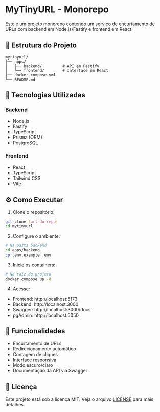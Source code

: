 # MyTinyURL - Monorepo

Este é um projeto monorepo contendo um serviço de encurtamento de URLs com backend em Node.js/Fastify e frontend em React.

## 📁 Estrutura do Projeto

```
mytinyurl/
├── apps/
│   ├── backend/         # API em Fastify
│   └── frontend/        # Interface em React
├── docker-compose.yml
└── README.md
```

## 🚀 Tecnologias Utilizadas

### Backend
- Node.js
- Fastify
- TypeScript
- Prisma (ORM)
- PostgreSQL

### Frontend
- React
- TypeScript
- Tailwind CSS
- Vite

## ⚙️ Como Executar

1. Clone o repositório:
```bash
git clone [url-do-repo]
cd mytinyurl
```

2. Configure o ambiente:
```bash
# Na pasta backend
cd apps/backend
cp .env.example .env
```

3. Inicie os containers:
```bash
# Na raiz do projeto
docker compose up -d
```

4. Acesse:
- Frontend: http://localhost:5173
- Backend: http://localhost:3000
- Swagger: http://localhost:3000/docs
- pgAdmin: http://localhost:5050

## 📝 Funcionalidades

- Encurtamento de URLs
- Redirecionamento automático
- Contagem de cliques
- Interface responsiva
- Modo escuro/claro
- Documentação da API via Swagger

## 📄 Licença

Este projeto está sob a licença MIT. Veja o arquivo [LICENSE](LICENSE) para mais detalhes.